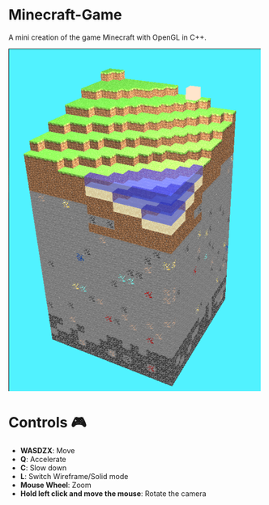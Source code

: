 # Minecraft-Game
 A mini creation of the game Minecraft with OpenGL in C++.
 
![img](/SampleImages/Test02.PNG)

# Controls 🎮
* **WASDZX**: Move
* **Q**: Accelerate 
* **C**: Slow down
* **L**: Switch Wireframe/Solid mode
* **Mouse Wheel**: Zoom
* **Hold left click and move the mouse**: Rotate the camera
